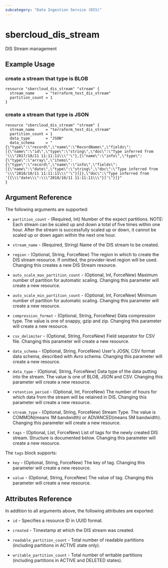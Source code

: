 ```yaml
---
subcategory: "Data Ingestion Service (DIS)"
---
```


# sbercloud\_dis\_stream

DIS Stream management

## Example Usage

### create a stream that type is BLOB

```hcl
resource "sbercloud_dis_stream" "stream" {
  stream_name     = "terraform_test_dis_stream"
  partition_count = 1
}
```

### create a stream that type is JSON

```hcl
resource "sbercloud_dis_stream" "stream" {
  stream_name     = "terraform_test_dis_stream"
  partition_count = 1
  data_type       = "JSON"
  data_schema     = "{\"type\":\"record\",\"name\":\"RecordName\",\"fields\":[{\"name\":\"id\",\"type\":\"string\",\"doc\":\"Type inferred from '\\\"2017/10/11 11:11:11\\\"'\"},{\"name\":\"info\",\"type\":{\"type\":\"array\",\"items\":{\"type\":\"record\",\"name\":\"info\",\"fields\":[{\"name\":\"date\",\"type\":\"string\",\"doc\":\"Type inferred from '\\\"2018/10/11 11:11:11\\\"'\"}]}},\"doc\":\"Type inferred from '[{\\\"date\\\":\\\"2018/10/11 11:11:11\\\"}]'\"}]}"
}
```

## Argument Reference

The following arguments are supported:

* `partition_count` - (Required, Int) Number of the expect partitions. NOTE: Each stream can be scaled up
  and down a total of five times within one hour. After the stream is
  successfully scaled up or down, it cannot be scaled up or down again
  within the next one hour.

* `stream_name` - (Required, String) Name of the DIS stream to be created.

* `region` - (Optional, String, ForceNew) The region in which to create the DIS stream resource. If omitted, the provider-level region will be used. Changing this creates a new DIS Stream resource.

* `auto_scale_max_partition_count` - (Optional, Int, ForceNew) Maximum number of partition for automatic scaling.  Changing this parameter will create a new resource.

* `auto_scale_min_partition_count` - (Optional, Int, ForceNew) Minimum number of partition for automatic scaling.  Changing this parameter will create a new resource.

* `compression_format` - (Optional, String, ForceNew) Data compression type. The value is one of snappy, gzip and zip.  Changing this parameter will create a new resource.

* `csv_delimiter` - (Optional, String, ForceNew) Field separator for CSV file.  Changing this parameter will create a new resource.

* `data_schema` - (Optional, String, ForceNew) User's JOSN, CSV format data schema, described with Avro schema.  Changing this parameter will create a new resource.

* `data_type` - (Optional, String, ForceNew) Data type of the data putting into the stream. The value is one of
  BLOB, JSON and CSV.  Changing this parameter will create a new resource.

* `retention_period` - (Optional, Int, ForceNew) The number of hours for which data from the stream will be retained
  in DIS.  Changing this parameter will create a new resource.

* `stream_type` - (Optional, String, ForceNew) Stream Type. The value is COMMON(means 1M bandwidth) or
  ADVANCED(means 5M bandwidth).  Changing this parameter will create a new resource.

* `tags` - (Optional, List, ForceNew) List of tags for the newly created DIS stream. Structure is documented below. Changing this parameter will create a new resource.

The `tags` block supports:

* `key` - (Optional, String, ForceNew) The key of tag.  Changing this parameter will create a new resource.

* `value` - (Optional, String, ForceNew) The value of tag.  Changing this parameter will create a new resource.

## Attributes Reference

In addition to all arguments above, the following attributes are exported:

* `id` - Specifies a resource ID in UUID format.

* `created` - Timestamp at which the DIS stream was created.

* `readable_partition_count` - Total number of readable partitions (including partitions in ACTIVE state only).

* `writable_partition_count` - Total number of writable partitions (including partitions in ACTIVE and DELETED states).
